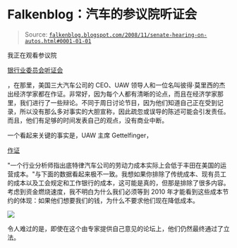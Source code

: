 <!--yml

类别：未分类

日期：2024 年 5 月 12 日 22:46:39

-->

# Falkenblog：汽车的参议院听证会

> Source: [`falkenblog.blogspot.com/2008/11/senate-hearing-on-autos.html#0001-01-01`](http://falkenblog.blogspot.com/2008/11/senate-hearing-on-autos.html#0001-01-01)

我正在观看参议院

[银行业委员会听证会](http://www.nytimes.com/2008/11/19/business/19auto.html?_r=1&hp)

，在那里，美国三大汽车公司的 CEO、UAW 领导人和一位名叫彼得·莫里西的杰出经济学家都在作证。非常好，因为每个人都有清晰的论点，而且在经济学家那里，我们进行了一些辩论。不同于周日讨论节目，因为他们知道自己正在受到记录，所以没有那么多对事实的大胆宣称，因此疏忽或误导的陈述可能会引发责任。而且，他们有足够的时间发表自己的观点，没有商业中断。

一个看起来关键的事实是，UAW 主席 Gettelfinger，

[作证](http://www.freep.com/article/20081118/BUSINESS01/81118057)

"一个行业分析师指出底特律汽车公司的劳动力成本实际上会低于丰田在美国的运营成本。"与下面的数据看起来极不一致。我想如果你排除了传统成本、现有员工的成本以及工会规定和工作银行的成本，这可能是真的，但那是排除了很多内容。考虑到资金燃烧速度，我不明白为什么我们必须等到 2010 年才能看到这些成本节约的体现：如果他们想要我们的钱，为什么不要求他们现在降低成本。

![](https://blogger.googleusercontent.com/img/b/R29vZ2xl/AVvXsEiknPqbPOBMNFkaL5yjbr1j7f-unbdQgBDryBYlfVPEywtblnvk8xvJbjjaciEKi1wXLSyVNKg5lM9Kk_S8Lwl48J0OjBdUr5F8Lin1D_BSh_MULjg4VIJcBVlstV_VABMMvW_UcA/s1600-h/big3a.jpg)

令人难过的是，即使在这个由专家提供自己意见的论坛上，他们仍然最终通过了立法。
